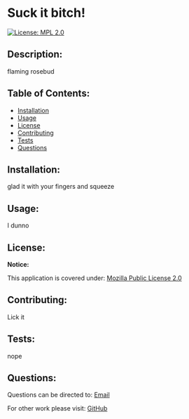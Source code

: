 
  # Suck it bitch!

  [![License: MPL 2.0](https://img.shields.io/badge/License-MPL%202.0-brightgreen.svg)](https://opensource.org/licenses/MPL-2.0)

  ## Description:

  flaming rosebud

  ## Table of Contents:

  * [Installation](#installation)
  * [Usage](#usage)
  * [License](#license)
  * [Contributing](#contributing)
  * [Tests](tests)
  * [Questions](questions)
  
  ## Installation:
  
  glad it with your fingers and squeeze

  ## Usage:
  
  I dunno

  ## License:
  
  **Notice:**

  This application is covered under: [Mozilla Public License 2.0](https://spdx.org/licenses/MPL-2.0.html)

  ## Contributing:
  
  Lick it

  ## Tests:
  
  nope

  ## Questions:
  
  Questions can be directed to: [Email](rosebud@gmail.com) 

  For other work please visit: [GitHub](https://github.com/rosebud)
